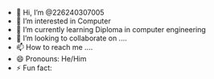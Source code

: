 - 👋 Hi, I’m @226240307005
- 👀 I’m interested in Computer
- 🌱 I’m currently learning Diploma in computer engineering 
- 💞️ I’m looking to collaborate on ....
- 📫 How to reach me ....
- 😄 Pronouns: He/Him
- ⚡ Fun fact: 

<!---
226240307005/226240307005 is a ✨ special ✨ repository because its `README.md` (this file) appears on your GitHub profile.
You can click the Preview link to take a look at your changes.
--->
